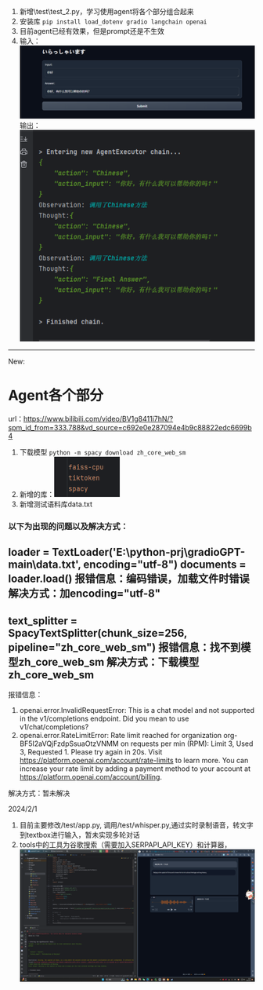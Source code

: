 1. 新增\test\test_2.py，学习使用agent将各个部分组合起来
2. 安装库 `pip install load_dotenv gradio langchain openai`
3. 目前agent已经有效果，但是prompt还是不生效
4. 输入：![img_1.png](img_1.png)输出：![img.png](img.png)
---

New:
# Agent各个部分
url：https://www.bilibili.com/video/BV1g8411i7hN/?spm_id_from=333.788&vd_source=c692e0e287094e4b9c88822edc6699b4
1. 下载模型 `python -m spacy download zh_core_web_sm`
2. 新增的库：![img_2.png](img_2.png)
3. 新增测试语料库data.txt

### 以下为出现的问题以及解决方式：
loader = TextLoader('E:\python-prj\gradioGPT-main\data.txt', encoding="utf-8")
documents = loader.load()
报错信息：编码错误，加载文件时错误
解决方式：加encoding="utf-8"
---
text_splitter = SpacyTextSplitter(chunk_size=256, pipeline="zh_core_web_sm")
报错信息：找不到模型zh_core_web_sm
解决方式：下载模型zh_core_web_sm
---
报错信息：
1. openai.error.InvalidRequestError: This is a chat model and not supported in the v1/completions endpoint. Did you mean to use v1/chat/completions?
2. openai.error.RateLimitError: Rate limit reached for organization org-BF5I2aVQjFzdpSsuaOtzVNMM on requests per min (RPM): Limit 3, Used 3, Requested 1. Please try again in 20s. Visit https://platform.openai.com/account/rate-limits to learn more. You can increase your rate limit by adding a payment method to your account at https://platform.openai.com/account/billing.

解决方式：暂未解决


2024/2/1
1. 目前主要修改/test/app.py, 调用/test/whisper.py,通过实时录制语音，转文字到textbox进行输入，暂未实现多轮对话
2. tools中的工具为谷歌搜索（需要加入SERPAPI_API_KEY）和计算器，
![img_3.png](img_3.png)
